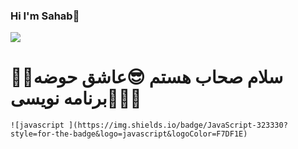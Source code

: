 

### Hi I'm Sahab👋

<img align = "center" src="https://github.com/sahab2000/sahab2000/assets/153683548/d67c3287-1e00-4669-ad60-2a144ab00f02">
<h1>🙋‍♀️سلام صحاب هستم 😎عاشق حوضه برنامه نویسی👩🏼‍💻</h1>

	![javascript ](https://img.shields.io/badge/JavaScript-323330?style=for-the-badge&logo=javascript&logoColor=F7DF1E)
